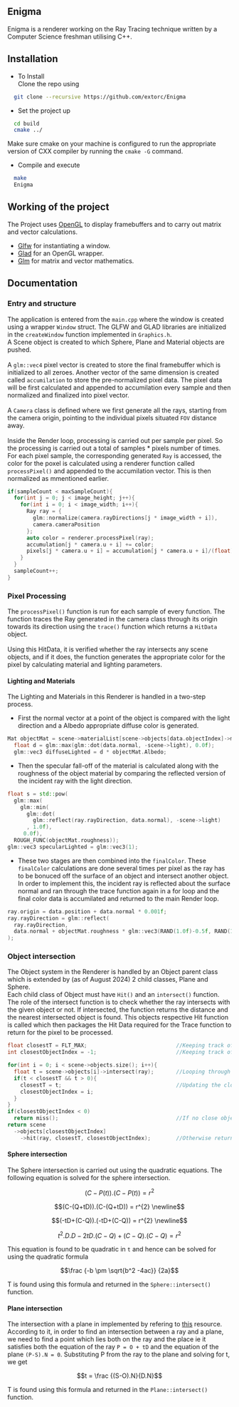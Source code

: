 ## Enigma
Enigma is a renderer working on the Ray Tracing technique written by a Computer Science freshman utilising C++.
## Installation
* To Install <br>
Clone the repo using <br>
```bash
  git clone --recursive https://github.com/extorc/Enigma
```
* Set the project up <br>
```bash
  cd build
  cmake ../
```
Make sure cmake on your machine is configured to run the appropriate version of CXX compiler by running the `cmake -G` command.
* Compile and execute
```bash
  make
  Enigma
```
## Working of the project
The Project uses <a href = "https://www.opengl.org/">OpenGL</a> to display framebuffers and to carry out matrix and vector calculations.<br>
* <a href = "https://github.com/glfw/glfw">Glfw</a> for instantiating a window.
* <a href = "https://github.com/Dav1dde/glad">Glad</a> for an OpenGL wrapper.
* <a href = "https://github.com/g-truc/glm">Glm</a> for matrix and vector mathematics.
## Documentation
### Entry and structure
The application is entered from the `main.cpp` where the window is created using a wrapper `Window` struct. The GLFW and GLAD libraries are initialized in the `createWindow` function implemented in `Graphics.h`.<br>
A Scene object is created to which Sphere, Plane and Material objects are pushed.<br><br>
A `glm::vec4` pixel vector is created to store the final framebuffer which is initialized to all zeroes. Another vector of the same dimension is created called `accumilation` to store the pre-normalized pixel data. The pixel data will be first calculated and appended to accumilation every sample and then normalized and finalized into pixel vector.<br><br>
A `Camera` class is defined where we first generate all the rays, starting from the camera origin, pointing to the individual pixels situated `FOV` distance away.<br><br>
Inside the Render loop, processing is carried out per sample per pixel. So the processing is carried out a total of samples * pixels number of times. For each pixel sample, the corresponding generated `Ray` is accessed, the color for the poxel is calculated using a renderer function called `processPixel()` and appended to the accumilation vector. This is then normalized as mmentioned earlier.
```c++
if(sampleCount < maxSampleCount){
  for(int j = 0; j < image_height; j++){
    for(int i = 0; i < image_width; i++){                                             //For every pixel on the screen
      Ray ray = {
        glm::normalize(camera.rayDirections[j * image_width + i]),
        camera.cameraPosition
      };                                                                              //Generate a ray
      auto color = renderer.processPixel(ray);                                        //And process the ray
      accumulation[j * camera.u + i] += color;                                        //Accumulate the data processed
      pixels[j * camera.u + i] = accumulation[j * camera.u + i]/(float)sampleCount;   //Normalize pixel data based on sample count
    }
  }
  sampleCount++;                                                                      //Update sample count
}
```
### Pixel Processing
The `processPixel()` function is run for each sample of every function. The function traces the Ray generated in the camera class through its origin towards its direction using the `trace()` function which returns a `HitData` object.<br><br> Using this HitData, it is verified whether the ray intersects any scene objects, and if it does, the function generates the appropriate color for the pixel by calculating material and lighting parameters.
#### Lighting and Materials
The Lighting and Materials in this Renderer is handled in a two-step process.
* First the normal vector at a point of the object is compared with the light direction and a Albedo appropriate diffuse color is generated.
```c++
Mat objectMat = scene->materialList[scene->objects[data.objectIndex]->matIndex];
  float d = glm::max(glm::dot(data.normal, -scene->light), 0.0f);
  glm::vec3 diffuseLighted = d * objectMat.Albedo;
```
* Then the specular fall-off of the material is calculated along with the roughness of the object material by comparing the reflected version of the incident ray with the light direction.
```c++
float s = std::pow(
  glm::max(
    glm::min(
      glm::dot(
        glm::reflect(ray.rayDirection, data.normal), -scene->light)
      , 1.0f),
     0.0f),
  ROUGH_FUNC(objectMat.roughness));
glm::vec3 specularLighted = glm::vec3(1);
```
* These two stages are then combined into the `finalColor`. These `finalColor` calculations are done several times per pixel as the ray has to be bonuced off the surface of an object and intersect another object.<br> In order to implement this, the incident ray is reflected about the surface normal and ran through the trace function again in a for loop and the final color data is accumilated and returned to the main Render loop.
```c++
ray.origin = data.position + data.normal * 0.001f;
ray.rayDirection = glm::reflect(
  ray.rayDirection,
  data.normal + objectMat.roughness * glm::vec3(RAND(1.0f)-0.5f, RAND(1.0f)-0.5f, RAND(1.0f)-0.5f)
);
```
### Object intersection
The Object system in the Renderer is handled by an Object parent class which is extended by (as of August 2024) 2 child classes, Plane and Sphere.<br>
Each child class of Object must have `Hit()` and an `intersect()` function. The role of the intersect function is to check whether the ray intersects with the given object or not. If intersected, the function returns the distance and the nearest intersected object is found. This objects respective Hit function is called which then packages the Hit Data required for the Trace function to return for the pixel to be processed.<br>
```c++
float closestT = FLT_MAX;                            //Keeping track of Closest distance of collision
int closestObjectIndex = -1;                         //Keeping track of the closest object at the closest distance

for(int i = 0; i < scene->objects.size(); i++){
  float t = scene->objects[i]->intersect(ray);       //Looping through all the object's respective intersect functions
  if(t < closestT && t > 0){
    closestT = t;                                    //Updating the closest distance and object if we have a nearer candidate
    closestObjectIndex = i;
  }
}
if(closestObjectIndex < 0)
  return miss();                                     //If no close object was detected, run the global miss function
return scene
  ->objects[closestObjectIndex]
    ->hit(ray, closestT, closestObjectIndex);        //Otherwise return the data about this collision
```
#### Sphere intersection
The Sphere intersection is carried out using the quadratic equations. 
The following equation is solved for the sphere intersection.
```math
(C-P(t)).(C-P(t)) = r^{2}
```
```math
(C-(Q+tD)).(C-(Q+tD)) = r^{2} \newline
```
```math
(-tD+(C-Q)).(-tD+(C-Q)) = r^{2} \newline
```
```math
t^{2}.D.D − 2tD.(C−Q)+(C−Q).(C−Q) = r^{2}
```
This equation is found to be quadratic in `t` and hence can be solved for using the quadratic formula
```math
\frac {-b \pm \sqrt{b^2 -4ac}} {2a}
```
T is found using this formula and returned in the `Sphere::intersect()` function.
#### Plane intersection
The intersection with a plane in implemented by refering to <a href = "https://lousodrome.net/blog/light/2020/07/03/intersection-of-a-ray-and-a-plane/">this</a> resource.<br>
According to it, in order to find an intersection between a ray and a plane, we need to find a point which lies both on the ray and the place ie it satisfies both the equation of the ray `P = O + tD` and the equation of the plane `(P-S).N = 0`. Substituting P from the ray to the plane and solving for t, we get
```math
t = \frac {(S-O).N}{D.N}
```
T is found using this formula and returned in the `Plane::intersect()` function.
